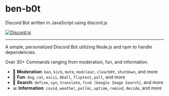 # ben-b0t
Discord Bot written in JavaScript using discord.js

[![Discord.js](https://img.shields.io/badge/Discord.js-V.12-7354F6?style=flat-square)](https://www.npmjs.com/package/discord.js)

---

A simple, personalized Discord Bot utilizing Node.js and npm to handle dependencies. 

Over 30+ Commands ranging from moderation, fun, and information.
* 🚨 **Moderation**: `ban`, `kick`, `mute`, `modclear`, `clearb0t`, `shutdown`, and more
* 🎊 **Fun**: `dog`, `cat`, `ascii`, `8ball`, `fliptext`, `poll`, and more
* 🔎 **Search**: `define`, `syn`, `translate`, `find [Google Image Search]`, and more
* 📊 **Information**: `covid`, `weather`, `pollmc`, `uptime`, `remind`, `decide`, and more



